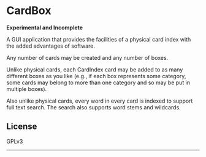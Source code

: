 # CardBox

**Experimental and Incomplete**

A GUI application that provides the facilities of a physical card index with
the added advantages of software.

Any number of cards may be created and any number of boxes.

Unlike physical cards, each CardIndex card may be added to as many different
boxes as you like (e.g., if each box represents some category, some cards
may belong to more than one category and so may be put in multiple boxes).

Also unlike physical cards, every word in every card is indexed to support
full text search. The search also supports word stems and wildcards.


## License

GPLv3

---
